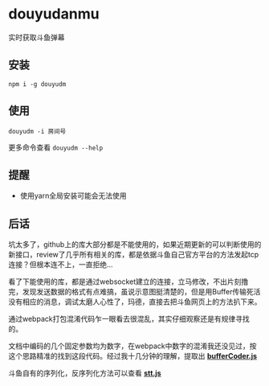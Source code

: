 # douyudanmu
实时获取斗鱼弹幕

## 安装
```
npm i -g douyudm
```

## 使用
```
douyudm -i 房间号
```
更多命令查看 `douyudm --help`

## 提醒
- 使用yarn全局安装可能会无法使用

## 后话
坑太多了，github上的库大部分都是不能使用的，如果近期更新的可以判断使用的新接口，review了几乎所有相关的库，都是依据斗鱼自己官方平台的方法发起tcp连接？但根本连不上，一直拒绝...

看了下能使用的库，都是通过websocket建立的连接，立马修改，不出片刻撸完，发现发送数据的格式有点难搞，虽说示意图挺清楚的，但是用Buffer传输死活没有相应的消息，调试太磨人心性了，玛德，直接去把斗鱼网页上的方法扒下来。

通过webpack打包混淆代码乍一眼看去很混乱，其实仔细观察还是有规律寻找的。

文档中编码的几个固定参数均为数字，在webpack中数字的混淆我还没见过，按这个思路精准的找到这段代码。经过我十几分钟的理解，提取出 [**bufferCoder.js**](src/bufferCoder.js)

斗鱼自有的序列化，反序列化方法可以查看 [**stt.js**](src/stt.js)
